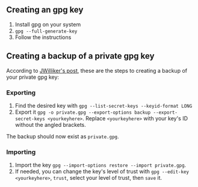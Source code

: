 ## Creating an gpg key

1. Install gpg on your system
2. `gpg --full-generate-key`
3. Follow the instructions

## Creating a backup of a private gpg key
According to [JWilliker's post](https://www.jwillikers.com/backup-and-restore-a-gpg-key), these are the steps to creating a backup of your private gpg key:

### Exporting

1. Find the desired key with `gpg --list-secret-keys --keyid-format LONG`
2. Export it `gpg -o private.gpg --export-options backup --export-secret-keys <yourkeyhere>`. Replace `<yourkeyhere>` with your key's ID without the angled brackets.

The backup should now exist as `private.gpg`.

### Importing

1. Import the key `gpg --import-options restore --import private.gpg`.
2. If needed, you can change the key's level of trust with `gpg --edit-key <yourkeyhere>`, `trust`, select your level of trust, then `save` it.
